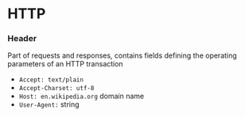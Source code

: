 # HTTP
### Header
Part of requests and responses, contains fields defining the operating parameters of an HTTP transaction
- `Accept: text/plain`
- `Accept-Charset: utf-8`
- `Host: en.wikipedia.org` domain name 
- `User-Agent:` string
